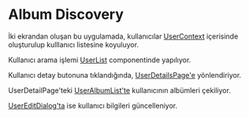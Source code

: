 # Album Discovery

İki ekrandan oluşan bu uygulamada, kullanıcılar [UserContext](https://github.com/fatihgoncagul/album_discovery/blob/main/src/context/UserContext.js) içerisinde oluşturulup kulllanıcı listesine koyuluyor.

Kullanıcı arama işlemi [UserList](https://github.com/fatihgoncagul/album_discovery/blob/main/src/components/UserList.jsx) componentinde yapılıyor.

Kullanıcı detay butonuna tıklandığında, [UserDetailsPage'e](https://github.com/fatihgoncagul/album_discovery/blob/main/src/pages/UserDetailPage.jsx) yönlendiriyor.

UserDetailPage'teki [UserAlbumList'te](https://github.com/fatihgoncagul/album_discovery/blob/main/src/components/UserAlbumList.jsx) kullanıcının albümleri çekiliyor.

[UserEditDialog'ta](https://github.com/fatihgoncagul/album_discovery/blob/main/src/components/UserEditDialog.jsx) ise kullanıcı bilgileri güncelleniyor.



